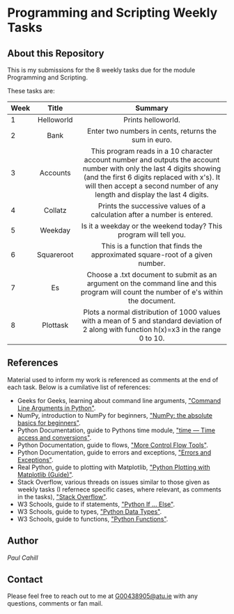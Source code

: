 # Programming and Scripting Weekly Tasks

## About this Repository
This is my submissions for the 8 weekly tasks due for the module Programming and Scripting.

These tasks are:

| Week | Title | Summary |
| :--  | :---: |  :---:  |
| 1 | Helloworld | Prints helloworld. |
| 2 | Bank | Enter two numbers in cents, returns the sum in euro. |
| 3 | Accounts | This program reads in a 10 character account number and outputs the account number with only the last 4 digits showing (and the first 6 digits replaced with x's). It will then accept a second number of any length and display the last 4 digits. |
| 4 | Collatz | Prints the successive values of a calculation after a number is entered. |
| 5 | Weekday | Is it a weekday or the weekend today? This program will tell you. |
| 6 | Squareroot | This is a function that finds the approximated square-root of a given number. |
| 7 | Es | Choose a .txt document to submit as an argument on the command line and this program will count the number of e's within the document. |
| 8 | Plottask | Plots a normal distribution of 1000 values with a mean of 5 and standard deviation of 2 along with function h(x)=x3 in the range 0 to 10. |

## References
Material used to inform my work is referenced as comments at the end of each task. Below is a cumilative list of references:

- Geeks for Geeks, learning about command line arguments, ["Command Line Arguments in Python"](https://www.geeksforgeeks.org/command-line-arguments-in-python/).
- NumPy, introduction to NumPy for beginners, ["NumPy: the absolute basics for beginners"](https://numpy.org/doc/stable/user/absolute_beginners.html).
- Python Documentation, guide to Pythons time module, ["time — Time access and conversions"](https://docs.python.org/3/library/time.html).
- Python Documentation, guide to flows, ["More Control Flow Tools"](https://docs.python.org/3/tutorial/controlflow.html).
- Python Documentation, guide to errors and exceptions, ["Errors and Exceptions"](https://docs.python.org/3/tutorial/errors.html).
- Real Python, guide to plotting with Matplotlib, ["Python Plotting with Matplotlib (Guide)"](https://realpython.com/python-matplotlib-guide/).
- Stack Overflow, various threads on issues similar to those given as weekly tasks (I refernece specific cases, where relevant, as comments in the tasks), ["Stack Overflow"](https://stackoverflow.com/).
- W3 Schools, guide to if statements, ["Python If ... Else"](https://www.w3schools.com/python/python_conditions.asp).
- W3 Schools, guide to types, ["Python Data Types"](https://www.w3schools.com/python/python_datatypes.asp).
- W3 Schools, guide to functions, ["Python Functions"](https://www.w3schools.com/python/python_functions.asp).

## Author
*Paul Cahill*

## Contact 
Please feel free to reach out to me at G00438905@atu.ie with any questions, comments or fan mail.